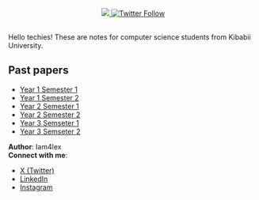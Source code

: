 
<div align="center"> 
  <a class="header-badge" target="_blank" href="https://www.linkedin.com/in/Iam4lex/">
  <img src="https://img.shields.io/badge/style--5eba00.svg?label=LinkedIn&logo=linkedin&style=social">
  </a>
  <a class="header-badge" target="_blank" href="https://twitter.com/Iam4lex">
  <img alt="Twitter Follow" src="https://img.shields.io/twitter/follow/Iam4lex?style=social"> 
  </a> 
</div>

<br> 

Hello techies! These are notes for computer science students from Kibabii University.
## Past papers
- [Year 1 Semester 1](https://github.com/Iam4lex/KIBU-Computer-Science/) 
- [Year 1 Semester 2](https://github.com/Iam4lex/KIBU-Computer-Science/) 
- [Year 2 Semester 1](https://github.com/Iam4lex/KIBU-Computer-Science/tree/main/Year%202%20Semester%201/CSC210%20OOP%202/PP) 
- [Year 2 Semester 2](https://github.com/Iam4lex/KIBU-Computer-Science/tree/main/Year%202%20Semester%201/CSC210%20OOP%202/PP) 
- [Year 3 Semseter 1](https://drive.google.com/file/d/1LbeBNBReo9x3KAFuMYzV79qVkziJyjlZ/view?usp=sharing) 
- [Year 3 Semseter 2](https://github.com/Iam4lex/KIBU-Computer-Science/) 

**Author**: Iam4lex  
**Connect with me**:  
- [X (Twitter)](https://x.com/Iam4lex)  
- [LinkedIn](https://www.linkedin.com/in/iam4lex/)
- [Instagram](https://instagram.com/iqm4lex)
